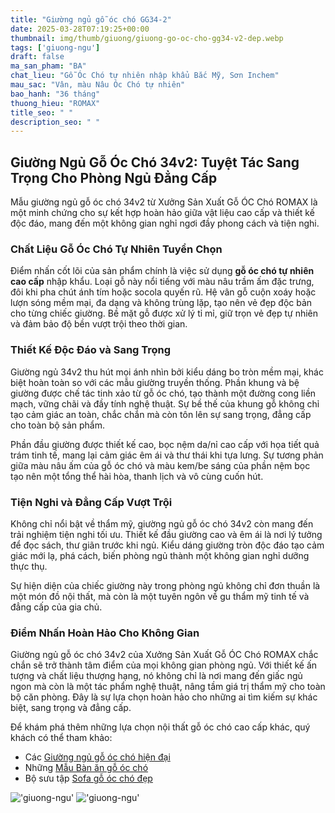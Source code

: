 ```yaml
---
title: "Giường ngủ gỗ óc chó GG34-2"
date: 2025-03-28T07:19:25+00:00
thumbnail: img/thumb/giuong/giuong-go-oc-cho-gg34-v2-dep.webp
tags: ['giuong-ngu']
draft: false
ma_san_pham: "BA"
chat_lieu: "Gỗ Óc Chó tự nhiên nhập khẩu Bắc Mỹ, Sơn Inchem"
mau_sac: "Vân, màu Nâu Óc Chó tự nhiên"
bao_hanh: "36 tháng"
thuong_hieu: "ROMAX"
title_seo: " "
description_seo: " "
---
```

## Giường Ngủ Gỗ Óc Chó 34v2: Tuyệt Tác Sang Trọng Cho Phòng Ngủ Đẳng Cấp

Mẫu giường ngủ gỗ óc chó 34v2 từ Xưởng Sản Xuất Gỗ ÓC Chó ROMAX là một minh chứng cho sự kết hợp hoàn hảo giữa vật liệu cao cấp và thiết kế độc đáo, mang đến một không gian nghỉ ngơi đầy phong cách và tiện nghi.

### Chất Liệu Gỗ Óc Chó Tự Nhiên Tuyển Chọn

Điểm nhấn cốt lõi của sản phẩm chính là việc sử dụng **gỗ óc chó tự nhiên cao cấp** nhập khẩu. Loại gỗ này nổi tiếng với màu nâu trầm ấm đặc trưng, đôi khi pha chút ánh tím hoặc socola quyến rũ. Hệ vân gỗ cuộn xoáy hoặc lượn sóng mềm mại, đa dạng và không trùng lặp, tạo nên vẻ đẹp độc bản cho từng chiếc giường. Bề mặt gỗ được xử lý tỉ mỉ, giữ trọn vẻ đẹp tự nhiên và đảm bảo độ bền vượt trội theo thời gian.

### Thiết Kế Độc Đáo và Sang Trọng

Giường ngủ 34v2 thu hút mọi ánh nhìn bởi kiểu dáng bo tròn mềm mại, khác biệt hoàn toàn so với các mẫu giường truyền thống. Phần khung và bệ giường được chế tác tinh xảo từ gỗ óc chó, tạo thành một đường cong liền mạch, vững chãi và đầy tính nghệ thuật. Sự bề thế của khung gỗ không chỉ tạo cảm giác an toàn, chắc chắn mà còn tôn lên sự sang trọng, đẳng cấp cho toàn bộ sản phẩm.

Phần đầu giường được thiết kế cao, bọc nệm da/nỉ cao cấp với họa tiết quả trám tinh tế, mang lại cảm giác êm ái và thư thái khi tựa lưng. Sự tương phản giữa màu nâu ấm của gỗ óc chó và màu kem/be sáng của phần nệm bọc tạo nên một tổng thể hài hòa, thanh lịch và vô cùng cuốn hút.

### Tiện Nghi và Đẳng Cấp Vượt Trội

Không chỉ nổi bật về thẩm mỹ, giường ngủ gỗ óc chó 34v2 còn mang đến trải nghiệm tiện nghi tối ưu. Thiết kế đầu giường cao và êm ái là nơi lý tưởng để đọc sách, thư giãn trước khi ngủ. Kiểu dáng giường tròn độc đáo tạo cảm giác mới lạ, phá cách, biến phòng ngủ thành một không gian nghỉ dưỡng thực thụ.

Sự hiện diện của chiếc giường này trong phòng ngủ không chỉ đơn thuần là một món đồ nội thất, mà còn là một tuyên ngôn về gu thẩm mỹ tinh tế và đẳng cấp của gia chủ.

### Điểm Nhấn Hoàn Hảo Cho Không Gian

Giường ngủ gỗ óc chó 34v2 của Xưởng Sản Xuất Gỗ ÓC Chó ROMAX chắc chắn sẽ trở thành tâm điểm của mọi không gian phòng ngủ. Với thiết kế ấn tượng và chất liệu thượng hạng, nó không chỉ là nơi mang đến giấc ngủ ngon mà còn là một tác phẩm nghệ thuật, nâng tầm giá trị thẩm mỹ cho toàn bộ căn phòng. Đây là sự lựa chọn hoàn hảo cho những ai tìm kiếm sự khác biệt, sang trọng và đẳng cấp.

Để khám phá thêm những lựa chọn nội thất gỗ óc chó cao cấp khác, quý khách có thể tham khảo:

* Các [Giường ngủ gỗ óc chó hiện đại](https://romax.vn/danh-muc/phong-ngu/giuong-go-oc-cho/)
* Những [Mẫu Bàn ăn gỗ óc chó](https://romax.vn/danh-muc/phong-bep/ban-an-go-oc-cho/)
* Bộ sưu tập [Sofa gỗ óc chó đẹp](https://romax.vn/danh-muc/phong-khach/sofa-go-oc-cho/)

!['giuong-ngu'](https://romax.vn/wp-content/uploads/2025/03/giuong-go-oc-cho-gg34-v2-44-1280x826.webp)
!['giuong-ngu'](https://romax.vn/wp-content/uploads/2025/03/giuong-go-oc-cho-gg34-v2-47-1280x826.webp)